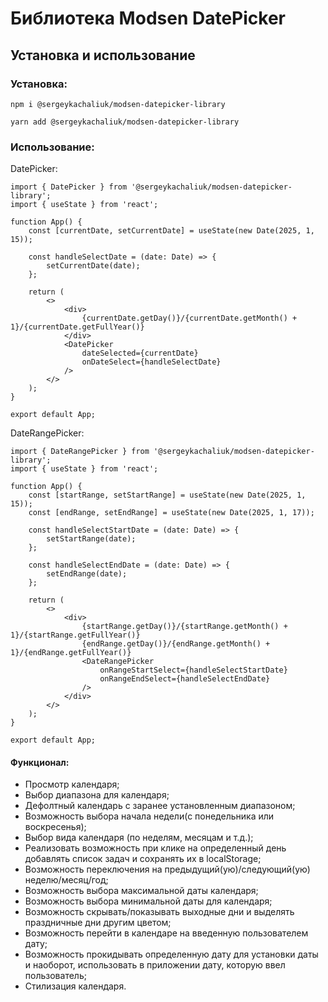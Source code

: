 # Библиотека Modsen DatePicker

## Установка и использование

### Установка:
```
npm i @sergeykachaliuk/modsen-datepicker-library

yarn add @sergeykachaliuk/modsen-datepicker-library
```

### Использование:

DatePicker:

```
import { DatePicker } from '@sergeykachaliuk/modsen-datepicker-library';
import { useState } from 'react';

function App() {
    const [currentDate, setCurrentDate] = useState(new Date(2025, 1, 15));

    const handleSelectDate = (date: Date) => {
        setCurrentDate(date);
    };

    return (
        <>
            <div>
                {currentDate.getDay()}/{currentDate.getMonth() + 1}/{currentDate.getFullYear()}
            </div>
            <DatePicker
                dateSelected={currentDate}
                onDateSelect={handleSelectDate}
            />
        </>
    );
}

export default App;
```

DateRangePicker:

```
import { DateRangePicker } from '@sergeykachaliuk/modsen-datepicker-library';
import { useState } from 'react';

function App() {
    const [startRange, setStartRange] = useState(new Date(2025, 1, 15));
    const [endRange, setEndRange] = useState(new Date(2025, 1, 17));

    const handleSelectStartDate = (date: Date) => {
        setStartRange(date);
    };

    const handleSelectEndDate = (date: Date) => {
        setEndRange(date);
    };

    return (
        <>
            <div>
                {startRange.getDay()}/{startRange.getMonth() + 1}/{startRange.getFullYear()}
                {endRange.getDay()}/{endRange.getMonth() + 1}/{endRange.getFullYear()}
                <DateRangePicker
                    onRangeStartSelect={handleSelectStartDate}
                    onRangeEndSelect={handleSelectEndDate}
                />
            </div>
        </>
    );
}

export default App;
```





#### Функционал:

- Просмотр календаря;
- Выбор диапазона для календаря;
- Дефолтный календарь с заранее установленным диапазоном;
- Возможность выбора начала недели(с понедельника или воскресенья);
- Выбор вида календаря (по неделям, месяцам и т.д.);
- Реализовать возможность при клике на определенный день добавлять список задач и
  сохранять их в localStorage;
- Возможность переключения на предыдущий(ую)/следующий(ую) неделю/месяц/год;
- Возможность выбора максимальной даты календаря;
- Возможность выбора минимальной даты для календаря;
- Возможность скрывать/показывать выходные дни и выделять праздничные дни другим цветом;
- Возможность перейти в календаре на введенную пользователем дату;
- Возможность прокидывать определенную дату для установки даты и наоборот, использовать в приложении дату, которую ввел пользователь;
- Стилизация календаря.

